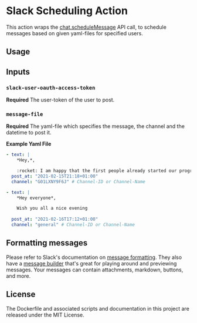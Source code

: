# Slack Scheduling Action 

This action wraps the [chat.scheduleMessage](https://api.slack.com/methods/chat.scheduleMessage) API call, to schedule messages based on given yaml-files for specified users. 

## Usage

## Inputs

### `slack-user-oauth-access-token`

**Required** The user-token of the user to post.

### `message-file`

**Required** The yaml-file which specifies the message, the channel and the datetime to post it.

**Example Yaml File**
```yaml
- text: |
    *Hey,*,

    :rocket: I am happy that the first people already started our program!
  post_at: "2021-02-15T21:18+01:00"
  channel: "G01LXNY9F6J" # Channel-ID or Channel-Name

- text: |
    *Hey everyone*,

    Wish you all a nice evening
 
  post_at: "2021-02-16T17:12+01:00"
  channel: "general" # Channel-ID or Channel-Name
```
<!-- 
## Example usage

uses: actions/hello-world-javascript-action@v1.1
with:
  who-to-greet: 'Mona the Octocat' -->

## Formatting messages
Please refer to Slack's documentation on [message formatting](https://api.slack.com/reference/surfaces/formatting). They also have a [message builder](https://api.slack.com/docs/messages/builder) that's great for playing around and previewing messages. Your messages can contain attachments, markdown, buttons, and more.

## License
The Dockerfile and associated scripts and documentation in this project are released under the MIT License.

